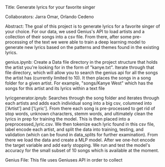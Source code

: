 
Title: Generate lyrics for your favorite singer

Collaborators: Jarra Omar, Orlando Cedeno

Abstract: The goal of this project is to generate lyrics for a favorite singer of your choice. For our data, we used Genius's API to load artists and a collection of their songs into a csv file. From there, after some pre-processing of the text we were able to train a deep learning model to generate new lyrics based on the patterns and themes found in the existing lyrics.

genius.ipynb: Create a Data file directory in the project structure that holds the artist you're looking for in the form of "kanye.txt". Iterate through that file directory, which will allow you to search the genius api for all the songs the artist has (currently limited to 10). It then places the songs in a song folder for a given artist. For example, "songs/Kanye West" which has the songs for this artist and its lyrics within a text file

lyricgenerator.ipnyb: Searches through the song folder and iterates through each artists and adds each individual song into a big csv, columned into ['Artist'] and ['Lyric']. From there each song is pre-processed to get rid of stop words, unknown characters, stemm words, and ultimately clean the lyrics in prep for training the model. This is then placed into a preprocessed_lyric.csv. We then tokenize each lyric found in this csv file, label encode each artist, and split the data into training, testing, and validation (which can be found in data_splits for further examination). From there we load the data and create a MLP model. After we one-hot encode the target variable and add early stopping. We run and test the model's accuracy for the small subset of 10 songs which is available at the moment.

Genius File: This file uses Geniuses API in order to collect
